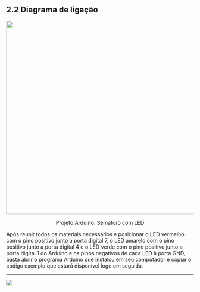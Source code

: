 ## 2.2 Diagrama de ligação

<p align="center">
  <img src="/blob/main/src/2-Ambiente/img-ligacao-arduino.png" width="520">
</p>

<p align="center">Projeto Arduino: Semáforo com LED</p>
Após reunir todos os materiais necessários e posicionar o LED vermelho com o pino positivo junto a porta digital 7, o LED amarelo com o pino positivo junto a porta digital 4 e o LED verde com o pino positivo junto a porta digital 1 do Arduino e os pinos negativos de cada LED à porta GND, basta abrir o programa Arduino que instalou em seu computador e copiar o código exemplo que estará disponível logo em seguida.

---

<a  href="/blob/main/src/3-Execucao/1-Codigo.md"><img src="https://img.shields.io/badge/%E2%9E%94%20-Continuar-fff"/></a>